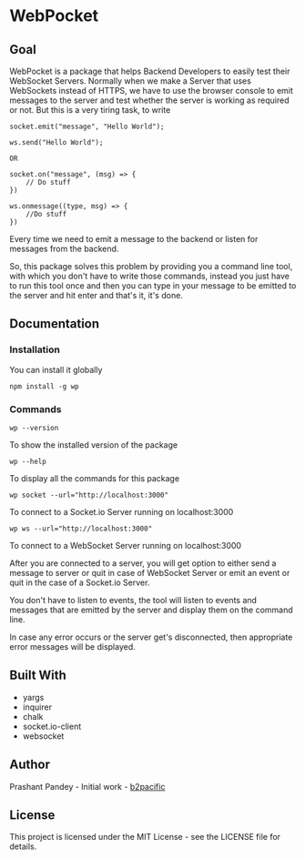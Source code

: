 # WebPocket

## Goal

WebPocket is a package that helps Backend Developers to easily test their WebSocket Servers. Normally when we make a Server that uses WebSockets instead of HTTPS, we have to use the browser console to emit messages to the server and test whether the server is working as required or not. But this is a very tiring task, to write 

```
socket.emit("message", "Hello World");

ws.send("Hello World");

OR

socket.on("message", (msg) => {
    // Do stuff
}) 

ws.onmessage((type, msg) => {
    //Do stuff
})
```

Every time we need to emit a message to the backend or listen for messages from the backend.

So, this package solves this problem by providing you a command line tool, with which you don't have to write those commands, instead you just have to run this tool once and then you can type in your message to be emitted to the server and hit enter and that's it, it's done.

## Documentation

### Installation


You can install it globally

```
npm install -g wp
```

### Commands

```
wp --version
```

To show the installed version of the package

```
wp --help
```

To display all the commands for this package

```
wp socket --url="http://localhost:3000"
```

To connect to a Socket.io Server running on localhost:3000

```
wp ws --url="http://localhost:3000"
```

To connect to a WebSocket Server running on localhost:3000


After you are connected to a server, you will get option to either send a message to server or quit in case of WebSocket Server or emit an event or quit in the case of a Socket.io Server.

You don't have to listen to events, the tool will listen to events and messages that are emitted by the server and display them on the command line.

In case any error occurs or the server get's disconnected, then appropriate error messages will be displayed.


## Built With

* yargs
* inquirer
* chalk
* socket.io-client
* websocket

## Author

Prashant Pandey - Initial work - <a href="https://github.com/b2pacific">b2pacific</a>

## License

This project is licensed under the MIT License - see the LICENSE file for details.
